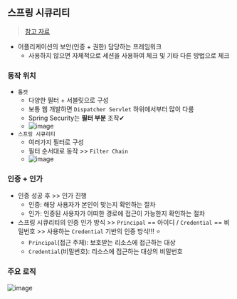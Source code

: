 ## 스프링 시큐리티
> [참고 자료](https://kdg-is.tistory.com/267)
- 어플리케이션의 보안(인증 + 권한) 담당하는 프레임워크
  - 사용하지 않으면 자체적으로 세션을 사용하여 체크 및 기타 다른 방법으로 체크

### 동작 위치
- `톰캣`
  - 다양한 필터 + 서블릿으로 구성
  - 보통 웹 개발하면 `Dispatcher Servlet` 하위에서부터 많이 다룸
  - Spring Security는 __필터 부분__ 조작✔
  - ![image](https://user-images.githubusercontent.com/61215550/169929099-453d4744-7214-4cdb-8079-eaac1e6214e0.png)
- `스프링 시큐리티`
  - 여러가지 필터로 구성 
  - 필터 순서대로 동작 >> `Filter Chain`
  - ![image](https://user-images.githubusercontent.com/61215550/169929137-4265f122-647d-423b-997e-34cd37f1e69c.png)

### 인증 + 인가
- 인증 성공 후 >> 인가 진행 
  - 인증: 해당 사용자가 본인이 맞는지 확인하는 절차
  - 인가: 인증된 사용자가 어떠한 경로에 접근이 가능한지 확인하는 절차
- 스프링 시큐리티의 인증 인가 방식 >> `Principal` == 아이디 / `Credential` == 비밀번호 >> 사용하는 `Credential` 기반의 인증 방식!!! ⭐
  - `Principal`(접근 주체): 보호받는 리소스에 접근하는 대상
  - `Credential`(비밀번호): 리소스에 접근하는 대상의 비밀번호

### 주요 로직
![image](https://user-images.githubusercontent.com/61215550/180693067-db14e518-f772-418b-ba80-7b504cb58777.png)
